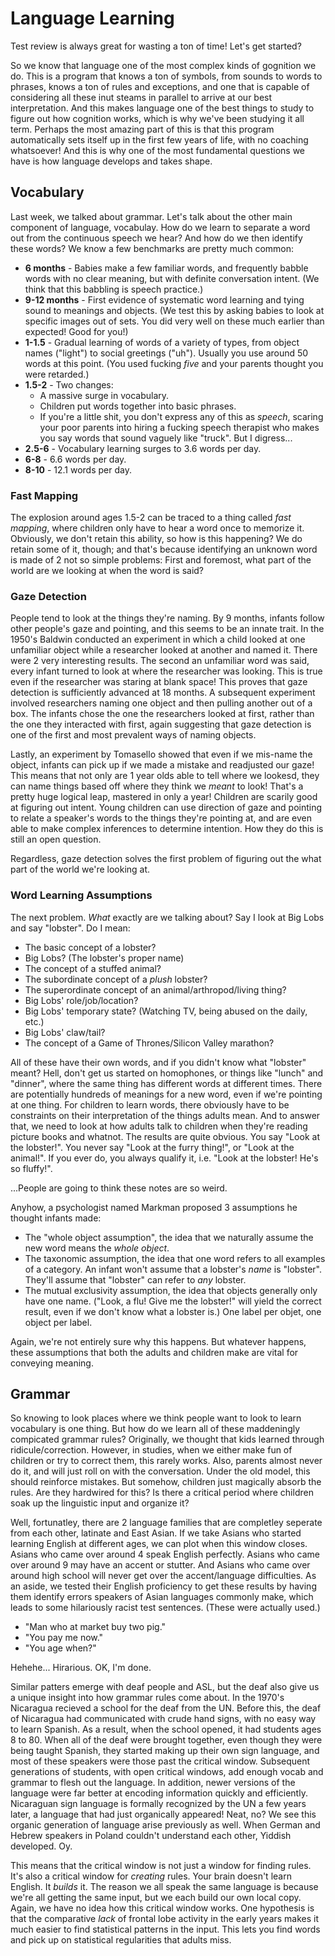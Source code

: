 # Language Learning

Test review is always great for wasting a ton of time! Let's get started?

So we know that language one of the most complex kinds of gognition we do. This is a program that knows a ton of symbols, from sounds to words to phrases, knows a ton of rules and exceptions, and one that is capable of considering all these inut steams in parallel to arrive at our best interpretation. And this makes language one of the best things to study to figure out how cognition works, which is why we've been studying it all term. Perhaps the most amazing part of this is that this program automatically sets itself up in the first few years of life, with no coaching whatsoever! And this is why one of the most fundamental questions we have is how language develops and takes shape.

## Vocabulary

Last week, we talked about grammar. Let's talk about the other main component of language, vocabulay. How do we learn to separate a word out from the continuous speech we hear? And how do we then identify these words? We know a few benchmarks are pretty much common:

* **6 months** - Babies make a few familiar words, and frequently babble words with no clear meaning, but with definite conversation intent. (We think that this babbling is speech practice.)
* **9-12 months** - First evidence of systematic word learning and tying sound to meanings and objects. (We test this by asking babies to look at specific images out of sets. You did very well on these much earlier than expected! Good for you!)
* **1-1.5** - Gradual learning of words of a variety of types, from object names ("light") to social greetings ("uh"). Usually you use around 50 words at this point. (You used fucking *five* and your parents thought you were retarded.)
* **1.5-2** - Two changes:
  * A massive surge in vocabulary. 
  * Children put words together into basic phrases.
  * If you're a little shit, you don't express any of this as *speech*, scaring your poor parents into hiring a fucking speech therapist who makes you say words that sound vaguely like "truck". But I digress...
* **2.5-6** - Vocabulary learning surges to 3.6 words per day.
* **6-8** - 6.6 words per day.
* **8-10** - 12.1 words per day.

### Fast Mapping

The explosion around ages 1.5-2 can be traced to a thing called *fast mapping*, where children only have to hear a word once to memorize it. Obviously, we don't retain this ability, so how is this happening? We do retain some of it, though; and that's because identifying an unknown word is made of 2 not so simple problems: First and foremost, what part of the world are we looking at when the word is said?

### Gaze Detection

People tend to look at the things they're naming. By 9 months, infants follow other people's gaze and pointing, and this seems to be an innate trait. In the 1950's Baldwin conducted an experiment in which a child looked at one unfamiliar object while a researcher looked at another and named it. There were 2 very interesting results. The second an unfamiliar word was said, every infant turned to look at where the researcher was looking. This is true even if the researcher was staring at blank space! This proves that gaze detection is sufficiently advanced at 18 months. A subsequent experiment involved researchers naming one object and then pulling another out of a box. The infants chose the one the researchers looked at first, rather than the one they interacted with first, again suggesting that gaze detection is one of the first and most prevalent ways of naming objects.

Lastly, an experiment by Tomasello showed that even if we mis-name the object, infants can pick up if we made a mistake and readjusted our gaze! This means that not only are 1 year olds able to tell where we lookesd, they can name things based off where they think we *meant* to look! That's a pretty huge logical leap, mastered in only a year! Children are scarily good at figuring out intent. Young children can use direction of gaze and pointing to relate a speaker's words to the things they're pointing at, and are even able to make complex inferences to determine intention. How they do this is still an open question.

Regardless, gaze detection solves the first problem of figuring out the what part of the world we're looking at.

### Word Learning Assumptions

The next problem. *What* exactly are we talking about? Say I look at Big Lobs and say "lobster". Do I mean:

* The basic concept of a lobster?
* Big Lobs? (The lobster's proper name)
* The concept of a stuffed animal?
* The subordinate concept of a *plush* lobster?
* The superordinate concept of an animal/arthropod/living thing?
* Big Lobs' role/job/location?
* Big Lobs' temporary state? (Watching TV, being abused on the daily, etc.)
* Big Lobs' claw/tail?
* The concept of a Game of Thrones/Silicon Valley marathon?

All of these have their own words, and if you didn't know what "lobster" meant? Hell, don't get us started on homophones, or things like "lunch" and "dinner", where the same thing has different words at different times. There are potentially hundreds of meanings for a new word, even if we're pointing at one thing. For children to learn words, there obviously have to be constraints on their interpretation of the things adults mean. And to answer that, we need to look at how adults talk to children when they're reading picture books and whatnot. The results are quite obvious. You say "Look at the lobster!". You never say "Look at the furry thing!", or "Look at the animal!". If you ever do, you always qualify it, i.e. "Look at the lobster! He's so fluffy!".

...People are going to think these notes are so weird.

Anyhow, a psychologist named Markman proposed 3 assumptions he thought infants made:

* The "whole object assumption", the idea that we naturally assume the new word means the *whole object*.
* The taxonomic assumption, the idea that one word refers to all examples of a category. An infant won't assume that a lobster's *name* is "lobster". They'll assume that "lobster" can refer to *any* lobster.
* The mutual exclusivity assumption, the idea that objects generally only have one name. ("Look, a flu! Give me the lobster!" will yield the correct result, even if we don't know what a lobster is.) One label per objet, one object per label.

Again, we're not entirely sure why this happens. But whatever happens, these assumptions that both the adults and children make are vital for conveying meaning.

## Grammar

So knowing to look places where we think people want to look to learn vocabulary is one thing. But how do we learn all of these maddeningly compicated grammar rules? Originally, we thought that kids learned through ridicule/correction. However, in studies, when we either make fun of children or try to correct them, this rarely works. Also, parents almost never do it, and will just roll on with the conversation. Under the old model, this should reinforce mistakes. But somehow, children just magically absorb the rules. Are they hardwired for this? Is there a critical period where children soak up the linguistic input and organize it?

Well, fortunatley, there are 2 language families that are completley seperate from each other, latinate and East Asian. If we take Asians who started learning English at different ages, we can plot when this window closes. Asians who came over around 4 speak English perfectly. Asians who came over around 9 may have an accent or stutter. And Asians who came over around high school will never get over the accent/language difficulties. As an aside, we tested their English proficiency to get these results by having them identify errors speakers of Asian languages commonly make, which leads to some hilariously racist test sentences. (These were actually used.)

* "Man who at market buy two pig."
* "You pay me now."
* "You age when?"

Hehehe... Hirarious. OK, I'm done.

Similar patters emerge with deaf people and ASL, but the deaf also give us a unique insight into how grammar rules come about. In the 1970's Nicaragua recieved a school for the deaf from the UN. Before this, the deaf of Nicaragua had communicated with crude hand signs, with no easy way to learn Spanish. As a result, when the school opened, it had students ages 8 to 80. When all of the deaf were brought together, even though they were being taught Spanish, they started making up their own sign language, and most of these speakers were those past the critical window. Subsequent generations of students, with open critical windows, add enough vocab and grammar to flesh out the language. In addition, newer versions of the language were far better at encoding information quickly and efficiently. Nicaraguan sign language is formally recognized by the UN a few years later, a language that had just organically appeared! Neat, no? We see this organic generation of language arise previously as well. When German and Hebrew speakers in Poland couldn't understand each other, Yiddish developed. Oy.

This means that the critical window is not just a window for finding rules. It's also a critical window for *creating* rules. Your brain doesn't learn English. It *builds* it. The reason we all speak the same language is because we're all getting the same input, but we each build our own local copy. Again, we have no idea how this critical window works. One hypothesis is that the comparative *lack* of frontal lobe activity in the early years makes it much easier to find statistical patterns in the input. This lets you find words and pick up on statistical regularities that adults miss.
